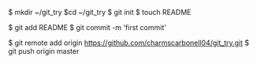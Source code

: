 $ mkdir ~/git_try
$cd ~/git_try
$ git init
$ touch README

$ git add README
$ git commit -m 'first commit'

$ git remote add origin https://github.com/charmscarbonell04/git_try.git
$ git push origin master
